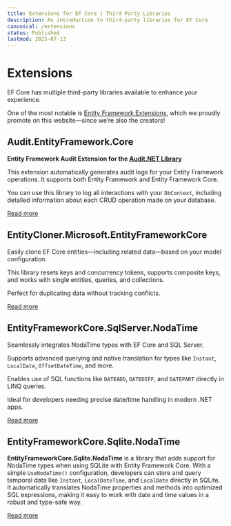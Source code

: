 ```yaml
---
title: Extensions for EF Core | Third Party Libraries
description: An introduction to third-party libraries for EF Core
canonical: /extensions
status: Published
lastmod: 2025-07-13
---
```


# Extensions

EF Core has multiple third-party libraries available to enhance your experience.

One of the most notable is [Entity Framework Extensions](https://entityframework-extensions.net/), which we proudly promote on this website—since we’re also the creators!

## Audit.EntityFramework.Core

**Entity Framework Audit Extension for the [Audit.NET Library](https://github.com/thepirat000/Audit.NET)**

This extension automatically generates audit logs for your Entity Framework operations. It supports both Entity Framework and Entity Framework Core.

You can use this library to log all interactions with your `DbContext`, including detailed information about each CRUD operation made on your database.

[Read more](/extensions/audit-entityframework-core)

## EntityCloner.Microsoft.EntityFrameworkCore

Easily clone EF Core entities—including related data—based on your model configuration. 

This library resets keys and concurrency tokens, supports composite keys, and works with single entities, queries, and collections. 

Perfect for duplicating data without tracking conflicts.

[Read more](/extensions/entitycloner-microsoft-entityframeworkcore)

## EntityFrameworkCore.SqlServer.NodaTime

Seamlessly integrates NodaTime types with EF Core and SQL Server.

Supports advanced querying and native translation for types like `Instant`, `LocalDate`, `OffsetDateTime`, and more.

Enables use of SQL functions like `DATEADD`, `DATEDIFF`, and `DATEPART` directly in LINQ queries.

Ideal for developers needing precise date/time handling in modern .NET apps.

[Read more](/extensions/entityframeworkcore-sqlserver-nodatime)

## EntityFrameworkCore.Sqlite.NodaTime

**EntityFrameworkCore.Sqlite.NodaTime** is a library that adds support for NodaTime types when using SQLite with Entity Framework Core. With a simple `UseNodaTime()` configuration, developers can store and query temporal data like `Instant`, `LocalDateTime`, and `LocalDate` directly in SQLite. It automatically translates NodaTime properties and methods into optimized SQL expressions, making it easy to work with date and time values in a robust and type-safe way.

[Read more](/extensions/entityframeworkcore-sqlite-nodatime)